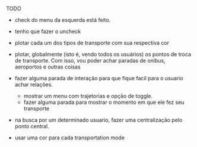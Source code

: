 TODO

- check do menu da esquerda está feito.
- tenho que fazer o uncheck
- plotar cada um dos tipos de transporte com sua respectiva cor
- plotar, globalmente (isto é, vendo todos os usuários) os pontos de troca
  de transporte. Com isso, vou poder achar paradas de onibus, aeroportos
  e outras coisas

- fazer alguma parada de interação para que fique facil para o usuario
  achar relações.
	- mostrar um menu com trajetorias e opção de toggle.
	- fazer alguma parada para mostrar o momento em que ele
	  fez seu transporte

- na busca por um determinado usuario, fazer uma centralização pelo ponto
  central.

- usar uma cor para cada transportation mode
